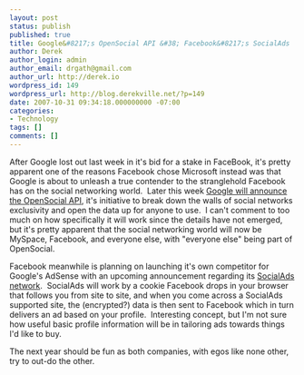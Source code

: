 ```yaml
---
layout: post
status: publish
published: true
title: Google&#8217;s OpenSocial API &#38; Facebook&#8217;s SocialAds
author: Derek
author_login: admin
author_email: drgath@gmail.com
author_url: http://derek.io
wordpress_id: 149
wordpress_url: http://blog.derekville.net/?p=149
date: 2007-10-31 09:34:18.000000000 -07:00
categories:
- Technology
tags: []
comments: []
---
```

<p>After Google lost out last week in it's bid for a stake in FaceBook, it's pretty apparent one of the reasons Facebook chose Microsoft instead was that Google is about to unleash a true contender to the stranglehold Facebook has on the social networking world.&nbsp; Later this week <a href="http://www.techcrunch.com/2007/10/30/details-revealed-google-opensocial-to-be-common-apis-for-building-social-apps/" target="_blank">Google will announce the OpenSocial API</a>, it's initiative to break down the walls of social networks exclusivity and open the data up for anyone to use.&nbsp; I can't comment to too much on how specifically it will work since the details have not emerged, but it's pretty apparent that the social networking world will now be MySpace, Facebook, and everyone else, with "everyone else" being part of OpenSocial.</p> <p>Facebook meanwhile is planning on launching it's own competitor for Google's AdSense with an upcoming announcement regarding its <a href="http://valleywag.com/tech/facebook/facebook-socialads-ad-network-confirmed-316677.php" target="_blank">SocialAds network</a>.&nbsp; SocialAds will work by a cookie Facebook drops in your browser that follows you from site to site, and when you come across a SocialAds supported site, the (encrypted?) data is then sent to Facebook which in turn delivers an ad based on your profile.&nbsp; Interesting concept, but I'm not sure how useful basic profile information will be in tailoring ads towards things I'd like to buy.</p> <p>The next year should be fun as both companies, with egos like none other, try to out-do the other.</p>
